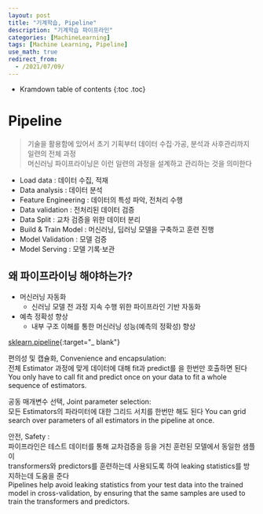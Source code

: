```yaml
---
layout: post
title: "기계학습, Pipeline"
description: "기계학습 파이프라인"
categories: [MachineLearning]
tags: [Machine Learning, Pipeline]
use_math: true
redirect_from:
  - /2021/07/09/
---
```


* Kramdown table of contents
{:toc .toc}         


# Pipeline

> 기술을 활용함에 있어서 초기 기획부터 데이터 수집·가공, 분석과 사후관리까지 일련의 전체 과정        
> 머신러닝 파이프라이닝은 이런 일련의 과정을 설계하고 관리하는 것을 의미한다
 
- Load data : 데이터 수집, 적재          
- Data analysis : 데이터 분석            
- Feature Engineering : 데이터의 특성 파악, 전처리 수행          
- Data validation : 전처리된 데이터 검증          
- Data Split : 교차 검증을 위한 데이터 분리         
- Build & Train Model : 머신러닝, 딥러닝 모델을 구축하고 훈련 진행          
- Model Validation : 모델 검증       
- Model Serving : 모델 기록·보관        

## 왜 파이프라이닝 해야하는가?

- 머신러닝 자동화	    
  + 신러닝 모델 전 과정 지속 수행 위한 파이프라인 기반 자동화         
- 예측 정확성 향상	         
  + 내부 구조 이해를 통한 머신러닝 성능(예측의 정확성) 향상          

[sklearn.pipeline](https://scikit-learn.org/stable/modules/compose.html#pipeline){:target="_ blank"}

편의성 및 캡슐화, Convenience and encapsulation:    
전체 Estimator 과정에 맞게 데이터에 대해 fit과 predict를 을 한번만 호출하면 된다        
You only have to call fit and predict once on your data to fit a whole sequence of estimators.

공동 매개변수 선택, Joint parameter selection:         
모든 Estimators의 파라미터에 대한 그리드 서치를 한번만 해도 된다
You can grid search over parameters of all estimators in the pipeline at once.

안전, Safety :      
파이프라인은 테스트 데이터를 통해 교차검증을 등을 거친 훈련된 모델에서 동일한 샘플이     
transformers와 predictors를 훈련하는데 사용되도록 하여 leaking statistics를 방지하는데 도움을 준다      
Pipelines help avoid leaking statistics from your test data into the trained model in cross-validation, by ensuring that the same samples are used to train the transformers and predictors.
